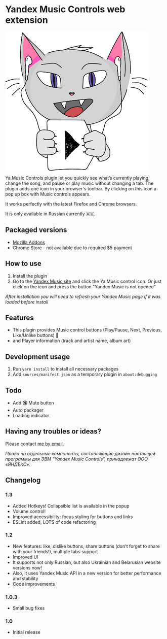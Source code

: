 # Yandex Music Controls web extension

<img src="/images/logo-hd.png" align="center" height="439" width="450" alt="Music Controls Logo" >

Ya.Music Controls plugin let you quickly see what’s currently playing, change the song, and pause or play music without changing a tab.
The plugin adds one icon in your browser's toolbar. By clicking on this icon a pop up box with Music controls appears.

It works perfectly with the latest Firefox and Chrome browsers. 

It is only available in Russian currently :ru:.

## Packaged versions

* [Mozilla Addons](https://addons.mozilla.org/en-US/firefox/addon/yandex-music-controls/)
* Chrome Store - not available due to required $5 payment

## How to use

1. Install the plugin
2. Go to the [Yandex Music site](https://music.yandex.ru/) and click the Ya.Music control icon. Or just click on the icon and press the button "Yandex Music is not opened"

*After installation you will need to refresh your Yandex Music page if it was loaded before install*

## Features

* This plugin provides Music control buttons (Play/Pause, Next, Previous, Like/Unlike buttons) :musical_note:
* and Player information (track and artist name, album art)

## Development usage

1. Run `yarn install` to install all necessary packages
2. Add `sources/manifest.json` as a temporary plugin in `about:debugging`

## Todo

* Add :mute: Mute button
* Auto packager
* Loading indicator

## Having any troubles or ideas?

Please contact [me by email](mailto:kb@kernel-it.ru).

*Права на отдельные компоненты, составляющие дизайн настоящей программы для ЭВМ "Yandex Music Controls", принадлежат ООО «ЯНДЕКС».*

## Changelog

### 1.3

* Added Hotkeys! Collapsible list is available in the popup
* Volume control!
* Improved accessibility: focus styling for buttons and links
* ESLint added, LOTS of code refactoring


### 1.2

* New features: like, dislike buttons, share buttons (don't forget to share with your friends!), multiple tabs support
* Improved UI
* It supports not only Russian, but also Ukrainian and Belarusian website versions now!
* Also, it uses Yandex Music API in a new version for better performance and stability
* Code improvements

### 1.0.3

* Small bug fixes

### 1.0

* Initial release